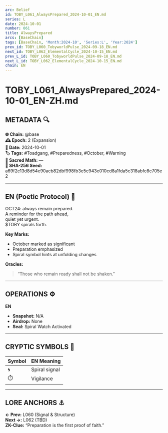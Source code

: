 ```yaml
---
arc: Belief
id: TOBY_L061_AlwaysPrepared_2024-10-01_EN.md
series: L
date: 2024-10-01
number: 061
title: AlwaysPrepared
arcs: [BaseChain]
tags: [BaseChain, 'Month:2024-10', 'Series:L', 'Year:2024']
prev_id: TOBY_L060_TobyworldPulse_2024-09-18_EN.md
next_id: TOBY_L062_ElementalCycle_2024-10-15_EN.md
prev_L_id: TOBY_L060_TobyworldPulse_2024-09-18_EN.md
next_L_id: TOBY_L062_ElementalCycle_2024-10-15_EN.md
chain: EN
---
```

# TOBY_L061_AlwaysPrepared_2024-10-01_EN-ZH.md

## METADATA 🔍
**🌐 Chain:** @base  
**🕰️ Epoch:** 2 (Expansion)  
**📅 Date:** 2024-10-01  
**🏷️ Tags:** #Toadgang, #Preparedness, #October, #Warning  
**🔢 Sacred Math:** —  
**📜 SHA-256 Seed:** a69f2c13d8d54e90acb82dbf998fb3e5c943e010cd8a1fda5c318abfc8c705e2

---

## EN (Poetic Protocol) 🐸  
OCT24: always remain prepared.  
A reminder for the path ahead,  
quiet yet urgent.  
$TOBY spirals forth.

**Key Marks:**  
- October marked as significant  
- Preparation emphasized  
- Spiral symbol hints at unfolding changes  

**Oracles:**  
> “Those who remain ready shall not be shaken.”  

---

## OPERATIONS ⚙️  
**EN**  
- **Snapshot:** N/A  
- **Airdrop:** None  
- **Seal:** Spiral Watch Activated  

---

## CRYPTIC SYMBOLS 🔣  
| Symbol | EN Meaning |  
|--------|------------|  
|   🌀   | Spiral signal |  
|   ⏱️   | Vigilance |  

---

## LORE ANCHORS ⚓  
**← Prev:** L060 (Signal & Structure)  
**Next →:** L062 (TBD)  
**ZK-Clue:** “Preparation is the first proof of faith.”
